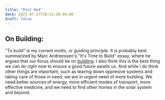 ```yaml
---
title: "Post No4"
date: 2023-07-27T20:51:28-04:00
draft: false
---
```


## On Building:

"To build" is my current *motto*, or guiding principle. It is probably best summarized by Marc Andreessen's "It's Time to Build" essay, where he argues that our focus should be on [building](https://a16z.com/2020/04/18/its-time-to-build/). I also think this is the best thing we can do right now to ensure a good future awaits us. And while I do think other things are important, such as tearing down oppresive systems and taking care of those in need, we are in urgent need of more building. We need better sources of energy, more efficient modes of transport, more effective medicine, and we need to find other homes in the solar system and *beyond*. 




